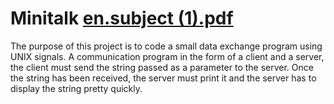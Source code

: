 # Minitalk [en.subject (1).pdf](https://github.com/Rohit4224/Minitalk/files/10923183/en.subject.1.pdf)
The purpose of this project is to code a small data exchange program using UNIX signals. A communication program in the form of a client and a server, the client must send the string passed as a parameter to the server.
Once the string has been received, the server must print it and the server has to display the string pretty quickly. 
